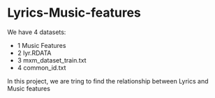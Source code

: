 # Lyrics-Music-features

We have 4 datasets:
+ 1 Music Features
+ 2 lyr.RDATA
+ 3 mxm_dataset_train.txt
+ 4 common_id.txt

In this project, we are tring to find the relationship between Lyrics and Music features



